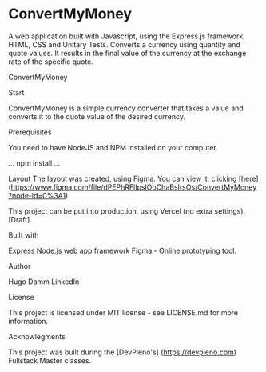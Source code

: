 # ConvertMyMoney
A web application built with Javascript, using the Express.js framework, HTML, CSS and Unitary Tests. Converts a currency using quantity and quote values. It results in the final value of the currency at the exchange rate of the specific quote.

ConvertMyMoney

Start

ConvertMyMoney is a simple currency converter that takes a value and converts it to the quote value of the desired currency.

Prerequisites

You need to have NodeJS and NPM installed on your computer.

... npm install ...

Layout
The layout was created, using Figma. You can view it, clicking [here] (https://www.figma.com/file/dPEPhRFlIpslObChaBsIrsOs/ConvertMyMoney?node-id=0%3A1).

This project can be put into production, using Vercel (no extra settings). [Draft]

Built with

Express Node.js web app framework
Figma - Online prototyping tool.

Author

Hugo Damm LinkedIn

License

This project is licensed under MIT license - see LICENSE.md for more information.

Acknowlegments

This project was built during the [DevPleno's] (https://devpleno.com) Fullstack Master classes.
